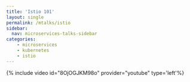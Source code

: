 ```yaml
---
title: 'Istio 101'
layout: single
permalink: /mtalks/istio
sidebar:
  nav: microservices-talks-sidebar
categories:
    - microservices
    - kubernetes
    - istio
---
```

{% include video id="8OjOGJKM98o" provider="youtube" type='left'%}